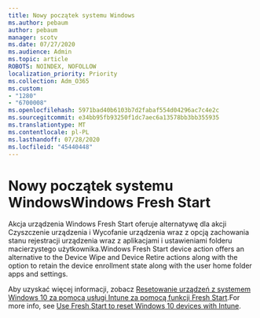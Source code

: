 ```yaml
---
title: Nowy początek systemu Windows
ms.author: pebaum
author: pebaum
manager: scotv
ms.date: 07/27/2020
ms.audience: Admin
ms.topic: article
ROBOTS: NOINDEX, NOFOLLOW
localization_priority: Priority
ms.collection: Adm_O365
ms.custom:
- "1280"
- "6700008"
ms.openlocfilehash: 5971bad40b6103b7d2fabaf554d04296ac7c4e2c
ms.sourcegitcommit: e34bb95fb93250f1dc7aec6a13578bb3bb355935
ms.translationtype: MT
ms.contentlocale: pl-PL
ms.lasthandoff: 07/28/2020
ms.locfileid: "45440448"
---
```

# <a name="windows-fresh-start"></a><span data-ttu-id="277e4-102">Nowy początek systemu Windows</span><span class="sxs-lookup"><span data-stu-id="277e4-102">Windows Fresh Start</span></span>

<span data-ttu-id="277e4-103">Akcja urządzenia Windows Fresh Start oferuje alternatywę dla akcji Czyszczenie urządzenia i Wycofanie urządzenia wraz z opcją zachowania stanu rejestracji urządzenia wraz z aplikacjami i ustawieniami folderu macierzystego użytkownika.</span><span class="sxs-lookup"><span data-stu-id="277e4-103">Windows Fresh Start device action offers an alternative to the Device Wipe and Device Retire actions along with the option to retain the device enrollment state along with the user home folder apps and settings.</span></span>

<span data-ttu-id="277e4-104">Aby uzyskać więcej informacji, zobacz [Resetowanie urządzeń z systemem Windows 10 za pomocą usługi Intune za pomocą funkcji Fresh Start](https://docs.microsoft.com/intune/device-fresh-start).</span><span class="sxs-lookup"><span data-stu-id="277e4-104">For more info, see [Use Fresh Start to reset Windows 10 devices with Intune](https://docs.microsoft.com/intune/device-fresh-start).</span></span>